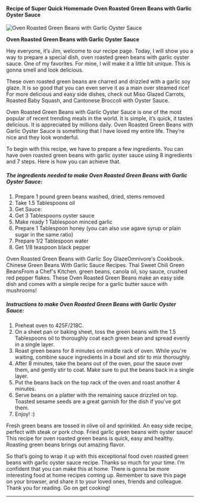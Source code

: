             

#### Recipe of Super Quick Homemade Oven Roasted Green Beans with Garlic Oyster Sauce

![Oven Roasted Green Beans with Garlic Oyster Sauce](https://img-global.cpcdn.com/recipes/d91ec5bf93dc8726/751x532cq70/oven-roasted-green-beans-with-garlic-oyster-sauce-recipe-main-photo.jpg)

**Oven Roasted Green Beans with Garlic Oyster Sauce**

Hey everyone, it’s Jim, welcome to our recipe page. Today, I will show you a way to prepare a special dish, oven roasted green beans with garlic oyster sauce. One of my favorites. For mine, I will make it a little bit unique. This is gonna smell and look delicious.

These oven roasted green beans are charred and drizzled with a garlic soy glaze. It is so good that you can even serve it as a main over steamed rice! For more delicious and easy side dishes, check out Miso Glazed Carrots, Roasted Baby Squash, and Cantonese Broccoli with Oyster Sauce.

Oven Roasted Green Beans with Garlic Oyster Sauce is one of the most popular of recent trending meals in the world. It is simple, it’s quick, it tastes delicious. It is appreciated by millions daily. Oven Roasted Green Beans with Garlic Oyster Sauce is something that I have loved my entire life. They’re nice and they look wonderful.

To begin with this recipe, we have to prepare a few ingredients. You can have oven roasted green beans with garlic oyster sauce using 8 ingredients and 7 steps. Here is how you can achieve that.

##### The ingredients needed to make Oven Roasted Green Beans with Garlic Oyster Sauce:

1.  Prepare 1 pound green beans washed, dried, stems removed
2.  Take 1.5 Tablespoons oil
3.  Get Sauce:
4.  Get 3 Tablespoons oyster sauce
5.  Make ready 1 Tablespoon minced garlic
6.  Prepare 1 Tablespoon honey (you can also use agave syrup or plain sugar in the same ratio)
7.  Prepare 1/2 Tablespoon water
8.  Get 1/8 teaspoon black pepper

Oven Roasted Green Beans with Garlic Soy GlazeOmnivore's Cookbook. Chinese Green Beans With Garlic Sauce Recipes. Thai Sweet Chili Green BeansFrom a Chef's Kitchen. green beans, canola oil, soy sauce, crushed red pepper flakes. These Oven Roasted Green Beans make an easy side dish and comes with a simple recipe for a garlic butter sauce with mushrooms!

##### Instructions to make Oven Roasted Green Beans with Garlic Oyster Sauce:

1.  Preheat oven to 425F/218C.
2.  On a sheet pan or baking sheet, toss the green beans with the 1.5 Tablespoons oil to thoroughly coat each green bean and spread evenly in a single layer.
3.  Roast green beans for 8 minutes on middle rack of oven. While you're waiting, combine sauce ingredients in a bowl and stir to mix thoroughly.
4.  After 8 minutes, take the beans out of the oven, pour the sauce over them, and gently stir to coat. Make sure to put the beans back in a single layer.
5.  Put the beans back on the top rack of the oven and roast another 4 minutes.
6.  Serve beans on a platter with the remaining sauce drizzled on top. Toasted sesame seeds are a great garnish for the dish if you've got them.
7.  Enjoy! :)

Fresh green beans are tossed in olive oil and sprinkled. An easy side recipe, perfect with steak or pork chop. Fried garlic green beans with oyster sauce! This recipe for oven roasted green beans is quick, easy and healthy. Roasting green beans brings out amazing flavor.

So that’s going to wrap it up with this exceptional food oven roasted green beans with garlic oyster sauce recipe. Thanks so much for your time. I’m confident that you can make this at home. There is gonna be more interesting food at home recipes coming up. Remember to save this page on your browser, and share it to your loved ones, friends and colleague. Thank you for reading. Go on get cooking!

* * *